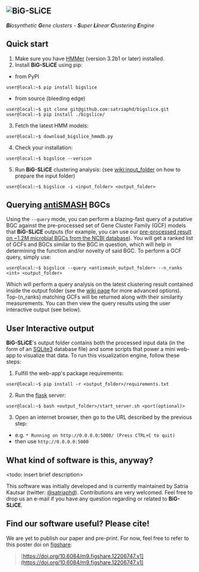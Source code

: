 ![BiG-SLiCE](https://github.com/satriaphd/bigslice/blob/master/bigslice/modules/output/flask_app/app/static/img/bigslice_logo.png)
----------------------
***Bi**osynthetic **G**ene clusters - **S**uper **Li**near **C**lustering **E**ngine*

Quick start
---------------------
1. Make sure you have [HMMer](http://hmmer.org/) (version 3.2b1 or later) installed.
2. Install **BiG-SLiCE** using pip:
- from PyPI
~~~console
user@local:~$ pip install bigslice
~~~
- from source (bleeding edge)
~~~console
user@local:~$ git clone git@github.com:satriaphd/bigslice.git
user@local:~$ pip install ./bigslice/
~~~
3. Fetch the latest HMM models:
~~~console
user@local:~$ download_bigslice_hmmdb.py
~~~
4. Check your installation:
~~~console
user@local:~$ bigslice --version
~~~
5. Run **BiG-SLiCE** clustering analysis: (see [wiki:input_folder](https://github.com/medema-group/bigslice/wiki/input_folder) on how to prepare the input folder)
~~~console
user@local:~$ bigslice -i <input_folder> <output_folder>
~~~

Querying [antiSMASH](https://github.com/antismash/antismash) BGCs
---------------------
Using the `--query` mode, you can perform a blazing-fast query of a putative BGC against the pre-processed set of Gene Cluster Family (GCF) models that **BiG-SLiCE** outputs (for example, you can use our [pre-processed result on ~1.2M microbial BGCs from the NCBI database](.)). You will get a ranked list of GCFs and BGCs similar to the BGC in question, which will help in determining the function and/or novelty of said BGC. To perform a GCF query, simply use:
~~~console
user@local:~$ bigslice --query <antismash_output_folder> --n_ranks <int> <output_folder>
~~~
Which will perform a query analysis on the latest clustering result contained inside the output folder (see the [wiki page](https://github.com/medema-group/bigslice/wiki/parameters) for more advanced options). Top-(n_ranks) matching GCFs will be returned along with their similarity measurements. You can then view the query results using the user interactive output (see below).

User Interactive output
---------------------
**BiG-SLiCE**'s output folder contains both the processed input data (in the form of an [SQLite3](https://www.sqlite.org/index.html) database file) and some scripts that power a mini web-app to visualize that data. To run this visualization engine, follow these steps:
1. Fulfill the web-app's package requirements:
~~~console
user@local:~$ pip install -r <output_folder>/requirements.txt
~~~
2. Run the [flask](https://flask.palletsprojects.com/en/1.1.x/) server:
~~~console
user@local:~$ bash <output_folder>/start_server.sh <port(optional)>
~~~
3. Open an internet browser, then go to the URL described by the previous step:
- e.g. `* Running on http://0.0.0.0:5000/ (Press CTRL+C to quit)`
- then use `http://0.0.0.0:5000`

What kind of software is this, anyway?
---------------------
<todo: insert brief description>

This software was initially developed and is currently maintained by Satria Kautsar (twitter: [@satriaphd](https://twitter.com/satriaphd)). Contributions are very welcomed. Feel free to drop us an e-mail if you have any question regarding or related to **BiG-SLiCE**.

Find our software useful? Please cite!
---------------------
We are yet to publish our paper and pre-print. For now, feel free to refer to this poster doi on [figshare](https://figshare.com/):
> [https://doi.org/10.6084/m9.figshare.12206747.v1](https://doi.org/10.6084/m9.figshare.12206747.v1)
